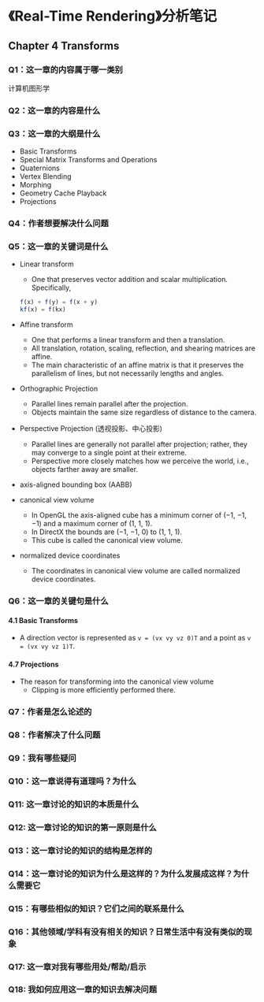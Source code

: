 # 《Real-Time Rendering》分析笔记

## Chapter 4 Transforms

### Q1：这一章的内容属于哪一类别

计算机图形学

### Q2：这一章的内容是什么

### Q3：这一章的大纲是什么

- Basic Transforms
- Special Matrix Transforms and Operations
- Quaternions
- Vertex Blending
- Morphing
- Geometry Cache Playback
- Projections

### Q4：作者想要解决什么问题

### Q5：这一章的关键词是什么

- Linear transform
  - One that preserves vector addition and scalar multiplication. Specifically,

  ```js
  f(x) + f(y) = f(x + y)
  kf(x) = f(kx)
  ```

- Affine transform
  - One that performs a linear transform and then a translation.
  - All translation, rotation, scaling, reflection, and shearing matrices are affine.
  - The main characteristic of an affine matrix is that it preserves the parallelism of lines, but not necessarily lengths and angles.

- Orthographic Projection
  - Parallel lines remain parallel after the projection.
  - Objects maintain the same size regardless of distance to the camera.

- Perspective Projection (透视投影、中心投影)
  - Parallel lines are generally not parallel after projection; rather, they may converge to a single point at their extreme.
  - Perspective more closely matches how we perceive the world, i.e., objects farther away are smaller.

- axis-aligned bounding box (AABB)

- canonical view volume
  - In OpenGL the axis-aligned cube has a minimum corner of (−1, −1, −1) and a maximum corner of (1, 1, 1).
  - In DirectX the bounds are (−1, −1, 0) to (1, 1, 1).
  - This cube is called the canonical view volume.

- normalized device coordinates
  - The coordinates in canonical view volume are called normalized device coordinates.

### Q6：这一章的关键句是什么

#### 4.1 Basic Transforms

- A direction vector is represented as `v = (vx vy vz 0)T` and a point as `v = (vx vy vz 1)T`.

#### 4.7 Projections

- The reason for transforming into the canonical view volume
  - Clipping is more efficiently performed there.

### Q7：作者是怎么论述的

### Q8：作者解决了什么问题

### Q9：我有哪些疑问

### Q10：这一章说得有道理吗？为什么

### Q11: 这一章讨论的知识的本质是什么

### Q12: 这一章讨论的知识的第一原则是什么

### Q13：这一章讨论的知识的结构是怎样的

### Q14：这一章讨论的知识为什么是这样的？为什么发展成这样？为什么需要它

### Q15：有哪些相似的知识？它们之间的联系是什么

### Q16：其他领域/学科有没有相关的知识？日常生活中有没有类似的现象

### Q17: 这一章对我有哪些用处/帮助/启示

### Q18: 我如何应用这一章的知识去解决问题
